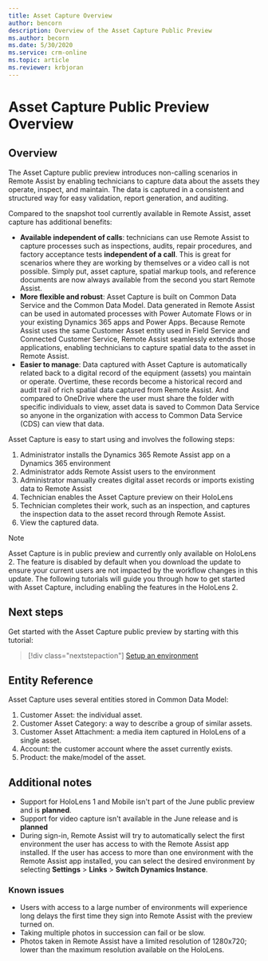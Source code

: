 ```yaml
---
title: Asset Capture Overview 
author: bencorn
description: Overview of the Asset Capture Public Preview 
ms.author: becorn
ms.date: 5/30/2020
ms.service: crm-online
ms.topic: article
ms.reviewer: krbjoran
---
```

# Asset Capture Public Preview Overview

## Overview
The Asset Capture public preview introduces non-calling scenarios in Remote Assist by enabling technicians to capture data about the assets they operate, inspect, and maintain. The data is captured in a consistent and structured way for easy validation, report generation, and auditing.

Compared to the snapshot tool currently available in Remote Assist, asset capture has additional benefits:

- **Available independent of calls**: technicians can use Remote Assist to capture processes such as inspections, audits, repair procedures, and factory acceptance tests **independent of a call**. This is great for scenarios where they are working by themselves or a video call is not possible. Simply put, asset capture, spatial markup tools, and reference documents are now always available from the second you start Remote Assist.
- **More flexible and robust**: Asset Capture is built on Common Data Service and the Common Data Model. Data generated in Remote Assist can be used in automated processes with Power Automate Flows or in your existing Dynamics 365 apps and Power Apps. Because Remote Assist uses the same Customer Asset entity used in Field Service and Connected Customer Service, Remote Assist seamlessly extends those applications, enabling technicians to capture spatial data to the asset in Remote Assist.
- **Easier to manage**: Data captured with Asset Capture is automatically related back to a digital record of the equipment (assets) you maintain or operate. Overtime, these records become a historical record and audit trail of rich spatial data captured from Remote Assist. And compared to OneDrive where the user must share the folder with specific individuals to view, asset data is saved to Common Data Service so anyone in the organization with access to Common Data Service (CDS) can view that data.

Asset Capture is easy to start using and involves the following steps:

1. Administrator installs the Dynamics 365 Remote Assist app on a Dynamics 365 environment
2. Administrator adds Remote Assist users to the environment
3. Administrator manually creates digital asset records or imports existing data to Remote Assist
4. Technician enables the Asset Capture preview on their HoloLens
5. Technician completes their work, such as an inspection, and captures the inspection data to the asset record through Remote Assist.
6. View the captured data.

> [!NOTE]
> Asset Capture is in public preview and currently only available on HoloLens 2. The feature is disabled by default when you download the update to ensure your current users are not impacted by the workflow changes in this update. The following tutorials will guide you through how to get started with Asset Capture, including enabling the features in the HoloLens 2.

## Next steps

Get started with the Asset Capture public preview by starting with this tutorial:

> [!div class="nextstepaction"]
> [Setup an environment](./asset-capture-setup-environment.md)

## Entity Reference

Asset Capture uses several entities stored in Common Data Model:

1. Customer Asset: the individual asset.
2. Customer Asset Category: a way to describe a group of similar assets.
3. Customer Asset Attachment: a media item captured in HoloLens of a single asset.
4. Account: the customer account where the asset currently exists.
5. Product: the make/model of the asset.

## Additional notes

- Support for HoloLens 1 and Mobile isn't part of the June public preview and is **planned**.
- Support for video capture isn't available in the June release and is **planned**
- During sign-in, Remote Assist will try to automatically select the first environment the user has access to with the Remote Assist app installed. If the user has access to more than one environment with the Remote Assist app installed, you can select the desired environment by selecting **Settings** > **Links** > **Switch Dynamics Instance**.

### Known issues

- Users with access to a large number of environments will experience long delays the first time they sign into Remote Assist with the preview turned on.
- Taking multiple photos in succession can fail or be slow.
- Photos taken in Remote Assist have a limited resolution of 1280x720; lower than the maximum resolution available on the HoloLens.